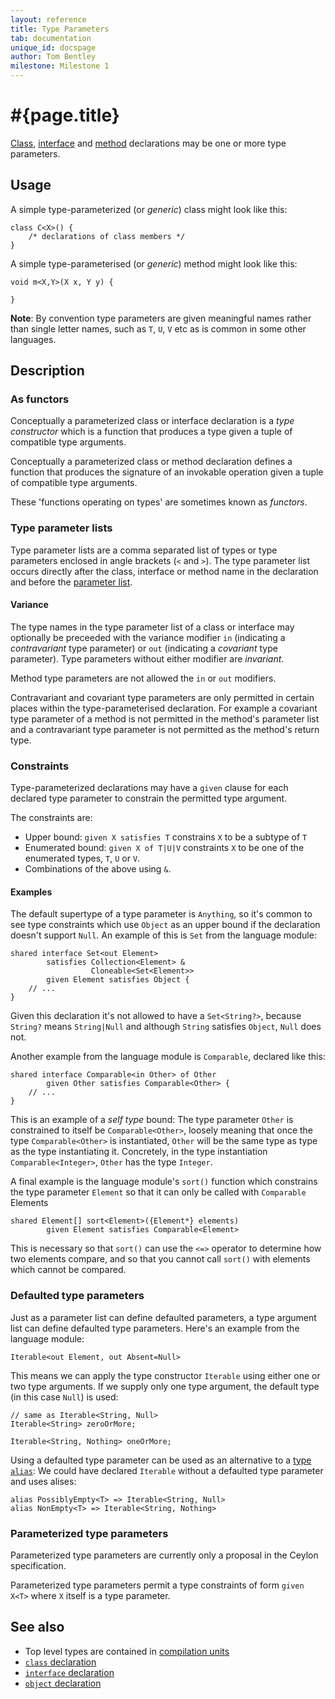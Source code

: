 ```yaml
---
layout: reference
title: Type Parameters
tab: documentation
unique_id: docspage
author: Tom Bentley
milestone: Milestone 1
---
```


# #{page.title}

[Class](../class), [interface](../interface) and [method](../method) 
declarations may be one or more type parameters.

## Usage 

A simple type-parameterized (or *generic*) class might look like this:

    class C<X>() {
        /* declarations of class members */
    }
    
A simple type-parameterised (or *generic*) method might look like this:

    void m<X,Y>(X x, Y y) {

    }

**Note**: By convention type parameters are given meaningful names rather than
single letter names, such as `T`, `U`, `V` etc as is common in some other 
languages.


## Description

### As functors

Conceptually a parameterized class or interface declaration is a 
*type constructor* which is a function that produces a type 
given a tuple of compatible type arguments.

Conceptually a parameterized class or method declaration 
defines a function that produces the signature of an 
invokable operation given a tuple of compatible type arguments.

These 'functions operating on types' are sometimes known as *functors*.

### Type parameter lists

Type parameter lists are a comma separated list of types or type parameters 
enclosed in angle brackets (`<` and `>`). The type 
parameter list occurs directly after the class, interface or method name 
in the declaration and before the [parameter list](../parameter-list).

#### Variance

The type names in the type parameter list of a class or interface 
may optionally be preceeded with the variance modifier
`in` (indicating a *contravariant* type parameter) or 
`out` (indicating a *covariant* type parameter). Type parameters without 
either modifier are *invariant*.

Method type parameters are not allowed the `in` or `out` modifiers.

Contravariant and covariant type parameters are only permitted in certain 
places within the type-parameterised declaration. For example a covariant 
type parameter of a method is not permitted in the method's parameter list 
and a contravariant type parameter is not permitted as the method's 
return type.

### Constraints

Type-parameterized declarations may have a `given` clause for each 
declared type parameter to constrain the permitted type argument.

The constraints are:

* Upper bound: `given X satisfies T` constrains `X` to be a subtype of `T`
* Enumerated bound: `given X of T|U|V` constraints `X` to be one of the 
  enumerated types, `T`, `U` or `V`.
* Combinations of the above using `&`.

#### Examples

The default supertype of a type parameter is `Anything`, so it's common to 
see type constraints which use `Object` as an upper bound if the declaration 
doesn't support `Null`. An example of this is `Set` from the language module:

    shared interface Set<out Element>
            satisfies Collection<Element> &
                      Cloneable<Set<Element>>
            given Element satisfies Object {
        // ...
    }

Given this declaration it's not allowed to have a `Set<String?>`, because 
`String?` means `String|Null` and although `String` satisfies `Object`, 
`Null` does not.

Another example from the language module is `Comparable`, declared like this:

    shared interface Comparable<in Other> of Other 
            given Other satisfies Comparable<Other> {
        // ...
    }

This is an example of a *self type* bound: The type parameter `Other` is 
constrained to itself be `Comparable<Other>`, loosely meaning that once the 
type `Comparable<Other>` is instantiated, `Other` will be the 
same type as type as the type instantiating it. Concretely, 
in the type instantiation `Comparable<Integer>`, `Other` has the 
type `Integer`.

A final example is the language module's
`sort()` function which constrains the type parameter `Element` so that 
it can only be called with `Comparable` Elements

    shared Element[] sort<Element>({Element*} elements) 
            given Element satisfies Comparable<Element>

This is necessary so that `sort()` can use the `<=>` operator to determine 
how two elements compare, and so that you cannot call `sort()` with elements 
which cannot be compared. 

### Defaulted type parameters

Just as a parameter list can define defaulted parameters, a type argument list
can define defaulted type parameters. Here's an example from the language module:

    Iterable<out Element, out Absent=Null>
    
This means we can apply the type constructor `Iterable` using either one 
or two type arguments. If we supply only one type argument, the default 
type (in this case `Null`) is used:

    // same as Iterable<String, Null>
    Iterable<String> zeroOrMore; 

    Iterable<String, Nothing> oneOrMore;
    
Using a defaulted type parameter can be used as an alternative to 
a [type `alias`](../type-alias): We could have declared `Iterable` without a
defaulted type parameter and uses alises:

    alias PossiblyEmpty<T> => Iterable<String, Null>
    alias NonEmpty<T> => Iterable<String, Nothing>

### Parameterized type parameters

Parameterized type parameters are currently only a proposal in the Ceylon 
specification. 

Parameterized type parameters permit a type constraints of form `given X<T>` 
where `X` itself is a type parameter.

## See also

* Top level types are contained in [compilation units](../compilation-unit)
* [`class` declaration](../../type/class)
* [`interface` declaration](../../type/interface)
* [`object` declaration](../../type/object)

